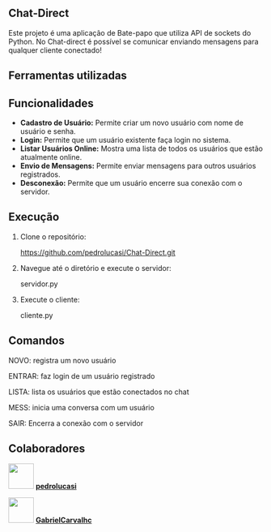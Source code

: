 ## Chat-Direct

 Este projeto é uma aplicação de Bate-papo que utiliza API de sockets do Python. No Chat-direct é possível se comunicar enviando mensagens para qualquer cliente conectado! 

 ## Ferramentas utilizadas 



 ## Funcionalidades

- **Cadastro de Usuário:** Permite criar um novo usuário com nome de usuário e senha.  
- **Login:** Permite que um usuário existente faça login no sistema.  
- **Listar Usuários Online:** Mostra uma lista de todos os usuários que estão atualmente online.  
- **Envio de Mensagens:** Permite enviar mensagens para outros usuários registrados.  
- **Desconexão:** Permite que um usuário encerre sua conexão com o servidor.  


 ## Execução

   1. Clone o repositório:
      
      https://github.com/pedrolucasi/Chat-Direct.git
      
   2. Navegue até o diretório e execute o servidor:

      servidor.py

   3. Execute o cliente:  
      
      cliente.py

 ## Comandos 
 
 NOVO: registra um novo usuário

 ENTRAR: faz login de um usuário registrado

 LISTA: lista os usuários que estão conectados no chat

 MESS: inicia uma conversa com um usuário

 SAIR: Encerra a conexão com o servidor

 ## Colaboradores 

[<img src="https://github.com/pedrolucasi.png" width="50px">](https://github.com/pedrolucasi) **[pedrolucasi](https://github.com/pedrolucasi)**  

[<img src="https://github.com/GabrielCarvalhc.png" width="50px">](https://github.com/GabrielCarvalhc) **[GabrielCarvalhc](https://github.com/GabrielCarvalhc)**  




